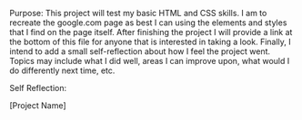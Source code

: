 Purpose: 
    This project will test my basic HTML and CSS skills. I am to recreate the google.com page as best I can using the elements and styles that I find on the page itself. After finishing the project I will provide a link at the bottom of this file for anyone that is interested in taking a look. Finally, I intend to add a small self-reflection about how I feel the project went. Topics may include what I did well, areas I can improve upon, what would I do differently next time, etc.

Self Reflection:


[Project Name]<Link to page here>